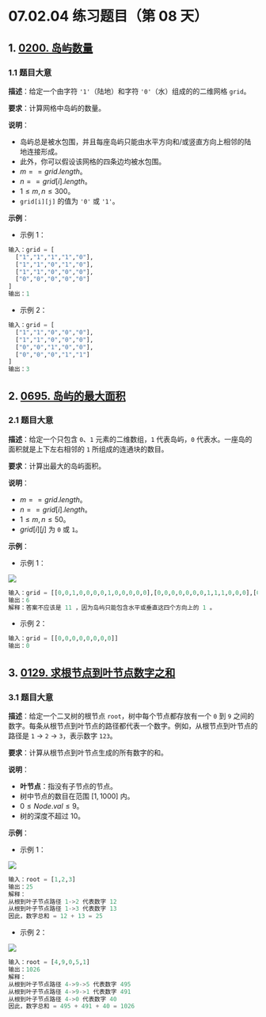 # 07.02.04 练习题目（第 08 天）

## 1. [0200. 岛屿数量](https://leetcode.cn/problems/number-of-islands/)

### 1.1 题目大意

**描述**：给定一个由字符 `'1'`（陆地）和字符 `'0'`（水）组成的的二维网格 `grid`。

**要求**：计算网格中岛屿的数量。

**说明**：

- 岛屿总是被水包围，并且每座岛屿只能由水平方向和/或竖直方向上相邻的陆地连接形成。
- 此外，你可以假设该网格的四条边均被水包围。
- $m == grid.length$。
- $n == grid[i].length$。
- $1 \le m, n \le 300$。
- `grid[i][j]` 的值为 `'0'` 或 `'1'`。

**示例**：

- 示例 1：

```python
输入：grid = [
  ["1","1","1","1","0"],
  ["1","1","0","1","0"],
  ["1","1","0","0","0"],
  ["0","0","0","0","0"]
]
输出：1
```

- 示例 2：

```python
输入：grid = [
  ["1","1","0","0","0"],
  ["1","1","0","0","0"],
  ["0","0","1","0","0"],
  ["0","0","0","1","1"]
]
输出：3
```

## 2. [0695. 岛屿的最大面积](https://leetcode.cn/problems/max-area-of-island/)

### 2.1 题目大意

**描述**：给定一个只包含 `0`、`1` 元素的二维数组，`1` 代表岛屿，`0` 代表水。一座岛的面积就是上下左右相邻的 `1` 所组成的连通块的数目。

**要求**：计算出最大的岛屿面积。

**说明**：

- $m == grid.length$。
- $n == grid[i].length$。
- $1 \le m, n \le 50$。
- $grid[i][j]$ 为 `0` 或 `1`。

**示例**：

- 示例 1：

![](https://assets.leetcode.com/uploads/2021/05/01/maxarea1-grid.jpg)

```python
输入：grid = [[0,0,1,0,0,0,0,1,0,0,0,0,0],[0,0,0,0,0,0,0,1,1,1,0,0,0],[0,1,1,0,1,0,0,0,0,0,0,0,0],[0,1,0,0,1,1,0,0,1,0,1,0,0],[0,1,0,0,1,1,0,0,1,1,1,0,0],[0,0,0,0,0,0,0,0,0,0,1,0,0],[0,0,0,0,0,0,0,1,1,1,0,0,0],[0,0,0,0,0,0,0,1,1,0,0,0,0]]
输出：6
解释：答案不应该是 11 ，因为岛屿只能包含水平或垂直这四个方向上的 1 。
```

- 示例 2：

```python
输入：grid = [[0,0,0,0,0,0,0,0]]
输出：0
```

## 3. [0129. 求根节点到叶节点数字之和](https://leetcode.cn/problems/sum-root-to-leaf-numbers/)

### 3.1 题目大意

**描述**：给定一个二叉树的根节点 `root`，树中每个节点都存放有一个 `0` 到 `9` 之间的数字。每条从根节点到叶节点的路径都代表一个数字。例如，从根节点到叶节点的路径是 `1` -> `2` -> `3`，表示数字 `123`。

**要求**：计算从根节点到叶节点生成的所有数字的和。

**说明**：

- **叶节点**：指没有子节点的节点。
- 树中节点的数目在范围 $[1, 1000]$ 内。
- $0 \le Node.val \le 9$。
- 树的深度不超过 $10$。

**示例**：

- 示例 1：

![](https://assets.leetcode.com/uploads/2021/02/19/num1tree.jpg)

```python
输入：root = [1,2,3]
输出：25
解释：
从根到叶子节点路径 1->2 代表数字 12
从根到叶子节点路径 1->3 代表数字 13
因此，数字总和 = 12 + 13 = 25
```

- 示例 2：

![](https://assets.leetcode.com/uploads/2021/02/19/num2tree.jpg)

```python
输入：root = [4,9,0,5,1]
输出：1026
解释：
从根到叶子节点路径 4->9->5 代表数字 495
从根到叶子节点路径 4->9->1 代表数字 491
从根到叶子节点路径 4->0 代表数字 40
因此，数字总和 = 495 + 491 + 40 = 1026
```
